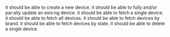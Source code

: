 it should be able to create a new device.
it should be able to fully and/or par:ally update an exis:ng device.
it should be able to fetch a single device.
it should be able to fetch all devices.
it should be able to fetch devices by brand.
it should be able to fetch devices by state.
it should be able to delete a single device.